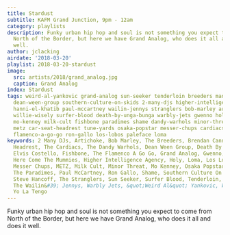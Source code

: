 ```yaml
---
title: Stardust
subtitle: KAFM Grand Junction, 9pm - 12am
category: playlists
description: Funky urban hip hop and soul is not something you expect to come from
  North of the Border, but here we have Grand Analog, who does it all and does it
  well.
author: jclacking
airdate: '2018-03-20'
playlist: 2018-03-20-stardust
image:
  src: artists/2018/grand_analog.jpg
  caption: Grand Analog
index: Stardust
tags: weird-al-yankovic grand-analog sun-seeker tenderloin breeders manu-chao elvis-costello
  dean-ween-group southern-culture-on-skids 2-many-djs higher-intelligence-agency
  hanni-el-khatib paul-mccartney wailin-jennys stranglers bob-marley artichoke here-come-mummies
  willie-wisely surfer-blood death-by-unga-bunga warbly-jets gwenno holy steve-hancoff
  mo-kenney milk-cult fishbone paradimes shame dandy-warhols minor-threat yo-la-tengo
  metz car-seat-headrest tune-yards osaka-popstar messer-chups cardiacs brendan-canning
  flamenco-a-go-go ron-gallo los-lobos paleface loma
keywords: 2 Many DJs, Artichoke, Bob Marley, The Breeders, Brendan Canning, Car Seat
  Headrest, The Cardiacs, The Dandy Warhols, Dean Ween Group, Death By Unga Bunga,
  Elvis Costello, Fishbone, The Flamenco A Go Go, Grand Analog, Gwenno, Hanni El Khatib,
  Here Come The Mummies, Higher Intelligence Agency, Holy, Loma, Los Lobos, Manu Chao,
  Messer Chups, METZ, Milk Cult, Minor Threat, Mo Kenney, Osaka Popstar, Paleface,
  The Paradimes, Paul McCartney, Ron Gallo, Shame, Southern Culture On The Skids,
  Steve Hancoff, The Stranglers, Sun Seeker, Surfer Blood, Tenderloin, Tune-Yards,
  The Wailin&#39; Jennys, Warbly Jets, &quot;Weird Al&quot; Yankovic, Willie Wisely,
  Yo La Tengo
---
```

Funky urban hip hop and soul is not something you expect to come from North of the Border, but here we have Grand Analog, who does it all and does it well.
